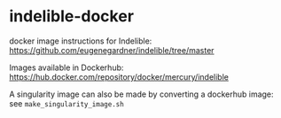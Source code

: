 # indelible-docker
docker image instructions for Indelible:
https://github.com/eugenegardner/indelible/tree/master

Images available in Dockerhub:
https://hub.docker.com/repository/docker/mercury/indelible

A singularity image can also be made by converting a dockerhub image:
see `make_singularity_image.sh`
